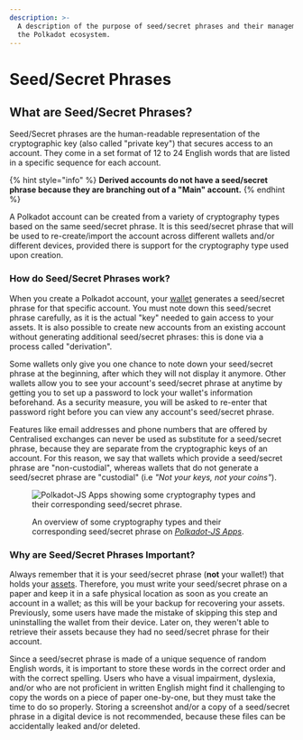 ```yaml
---
description: >-
  A description of the purpose of seed/secret phrases and their management in
  the Polkadot ecosystem.
---
```


# Seed/Secret Phrases

## What are Seed/Secret Phrases?

Seed/Secret phrases are the human-readable representation of the cryptographic key (also called "private key") that secures access to an account. They come in a set format of 12 to 24 English words that are listed in a specific sequence for each account.

{% hint style="info" %}
**Derived accounts do not have a seed/secret phrase because they are branching out of a "Main" account.**&#x20;
{% endhint %}

A Polkadot account can be created from a variety of cryptography types based on the same seed/secret phrase. It is this seed/secret phrase that will be used to re-create/import the account across different wallets and/or different devices, provided there is support for the cryptography type used upon creation.



### How do Seed/Secret Phrases work?

When you create a Polkadot account, your [wallet](../../useful-tools/wallets.md) generates a seed/secret phrase for that specific account. You must note down this seed/secret phrase carefully, as it is the actual "key" needed to gain access to your assets. It is also possible to create new accounts from an existing account without generating additional seed/secret phrases: this is done via a process called "derivation".&#x20;

Some wallets only give you one chance to note down your seed/secret phrase at the beginning, after which they will not display it anymore. Other wallets allow you to see your account's seed/secret phrase at anytime by getting you to set up a password to lock your wallet's information beforehand. As a security measure, you will be asked to re-enter that password right before you can view any account's seed/secret phrase.

Features like email addresses and phone numbers that are offered by Centralised exchanges can never be used as substitute for a seed/secret phrase, because they are separate from the cryptographic keys of an account. For this reason, we say that wallets which provide a seed/secret phrase are "non-custodial", whereas wallets that do not generate a seed/secret phrase are "custodial" (i.e _"Not your keys, not your coins"_).

<figure><img src="../../.gitbook/assets/S_SPPJSApps.JPG" alt="Polkadot-JS Apps showing some cryptography types and their corresponding seed/secret phrase."><figcaption><p>An overview of some cryptography types and their corresponding seed/secret phrase on <a href="https://anaelleltd.github.io/polkadotjs-guide/"><em>Polkadot-JS Apps</em></a>.</p></figcaption></figure>



### Why are Seed/Secret Phrases Important?

Always remember that it is your seed/secret phrase (**not** your wallet!) that holds your [assets](../5.regulations/investments/issuance.md). Therefore, you must write your seed/secret phrase on a paper and keep it in a safe physical location as soon as you create an account in a wallet; as this will be your backup for recovering your assets. Previously, some users have made the mistake of skipping this step and uninstalling the wallet from their device. Later on, they weren't able to retrieve their assets because they had no seed/secret phrase for their account.

Since a seed/secret phrase is made of a unique sequence of random English words, it is important to store these words in the correct order and with the correct spelling. Users who have a visual impairment, dyslexia, and/or who are not proficient in written English might find it challenging to copy the words on a piece of paper one-by-one, but they must take the time to do so properly. Storing a screenshot and/or a copy of a seed/secret phrase in a digital device is not recommended, because these files can be accidentally leaked and/or deleted.

